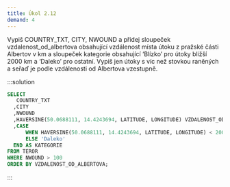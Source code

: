 ```yaml
---
title: Úkol 2.12
demand: 4
---
```


Vypiš COUNTRY_TXT, CITY, NWOUND a přidej sloupeček vzdalenost_od_albertova obsahující vzdálenost místa útoku z pražské části Albertov v km a sloupeček kategorie obsahující ‘Blízko’ pro útoky bližší 2000 km a ‘Daleko’ pro ostatní. Vypiš jen útoky s víc než stovkou raněných a seřaď je podle vzdálenosti od Albertova vzestupně.

:::solution

```sql
SELECT
   COUNTRY_TXT
  ,CITY
  ,NWOUND
  ,HAVERSINE(50.0688111, 14.4243694, LATITUDE, LONGITUDE) VZDALENOST_OD_ALBERTOVA
  ,CASE
      WHEN HAVERSINE(50.0688111, 14.4243694, LATITUDE, LONGITUDE) < 2000 THEN 'Blízko'
      ELSE 'Daleko'
  END AS KATEGORIE
FROM TEROR
WHERE NWOUND > 100
ORDER BY VZDALENOST_OD_ALBERTOVA;
```

:::
